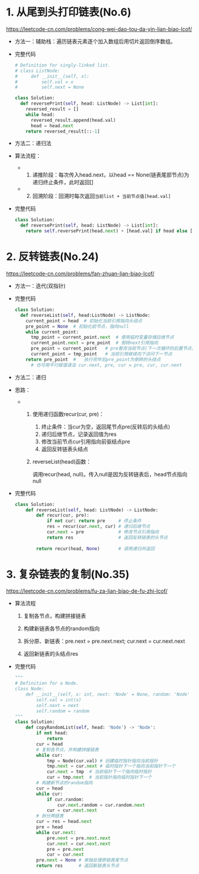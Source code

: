 # 1. 从尾到头打印链表(No.6)

https://leetcode-cn.com/problems/cong-wei-dao-tou-da-yin-lian-biao-lcof/

- 方法一：辅助栈：遍历链表元素逐个加入数组后用切片返回倒序数组。

- 完整代码

  ```python
  # Definition for singly-linked list.
  # class ListNode:
  #     def __init__(self, x):
  #         self.val = x
  #         self.next = None
  
  class Solution:
    def reversePrint(self, head: ListNode) -> List[int]:
      reversed_result = []
      while head:
        reversed_result.append(head.val)
        head = head.next
      return reversed_result[::-1]
  ```

- 方法二：递归法

- 算法流程：

  - 1. 递推阶段：每次传入head.next，以head == None(链表尾部节点)为递归终止条件，此时返回[]
  - 2. 回溯阶段：回溯时每次返回`当前list + 当前节点值[head.val]`

- 完整代码

  ```python
  class Solution:
    def reversePrint(self, head: ListNode) -> List[int]:
      return self.reversePrint(head.next) + [head.val] if head else []
  ```

# 2. 反转链表(No.24)

https://leetcode-cn.com/problems/fan-zhuan-lian-biao-lcof/

- 方法一：迭代(双指针)

- 完整代码

  ```python
  class Solution:
    def reverseList(self, head:ListNode) -> ListNode:
      current_point = head	# 初始化当前引用指向头结点
      pre_point = None	# 初始化前节点，指向null
      while current_point:
        tmp_point = current_point.next	# 使用临时变量存储后继节点
        current_point.next = pre_point	# 倒转next引用指向
        pre_point = current_point	# pre暂存当前节点(下一次循环的后置节点)
        current_point = tmp_point	# 当前引用继续向下访问下一节点
      return pre_point	#	执行完毕后pre_point为倒转的头结点
    	# 也可用平行赋值语法 cur.next, pre, cur = pre, cur, cur.next
  ```

- 方法二：递归

- 思路：

  - 1. 使用递归函数recur(cur, pre)：

       1. 终止条件：当cur为空，返回尾节点pre(反转后的头结点)
       2. 递归后继节点，记录返回值为res
       3. 修改当前节点cur引用指向前驱结点pre
       4. 返回反转链表头结点

    2. reverseList(head)函数：

       调用recur(head, null)。传入null是因为反转链表后，head节点指向null

- 完整代码

  ```python
  class Solution:
      def reverseList(self, head: ListNode) -> ListNode:
          def recur(cur, pre):
              if not cur: return pre     # 终止条件
              res = recur(cur.next, cur) # 递归后继节点
              cur.next = pre             # 修改节点引用指向
              return res                 # 返回反转链表的头节点
          
          return recur(head, None)       # 调用递归并返回
  ```

  

# 3. 复杂链表的复制(No.35)

https://leetcode-cn.com/problems/fu-za-lian-biao-de-fu-zhi-lcof/

- 算法流程

  1. 复制各节点，构建拼接链表

  2. 构建新链表各节点的random指向
  3. 拆分原、新链表：pre.next = pre.next.next; cur.next = cur.next.next
  4. 返回新链表的头结点res

- 完整代码

  ```python
  """
  # Definition for a Node.
  class Node:
      def __init__(self, x: int, next: 'Node' = None, random: 'Node' = None):
          self.val = int(x)
          self.next = next
          self.random = random
  """
  class Solution:
      def copyRandomList(self, head: 'Node') -> 'Node':
          if not head:
              return
          cur = head
          # 复制各节点，并构建拼接链表
          while cur:
              tmp = Node(cur.val) # 创建临时指针指向当前指针
              tmp.next = cur.next # 临时指针下一个指向当前指针下一个
              cur.next = tmp  # 当前指针下一个指向临时指针
              cur = tmp.next  # 当前指针指向临时指针下一个
          # 构建新节点的random指向
          cur = head
          while cur:
              if cur.random:
                  cur.next.random = cur.random.next
              cur = cur.next.next
          # 拆分两链表
          cur = res = head.next
          pre = head
          while cur.next:
              pre.next = pre.next.next
              cur.next = cur.next.next
              pre = pre.next
              cur = cur.next
          pre.next = None # 单独处理原链表尾节点
          return res      # 返回新链表头节点
  ```

  